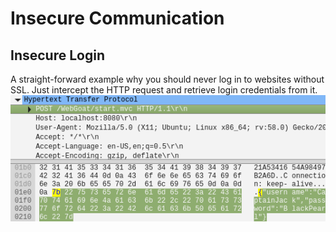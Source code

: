 # Insecure Communication
## Insecure Login
A straight-forward example why you should never log in to websites without SSL. Just intercept the HTTP request and retrieve login credentials from it.
![](./Img/insecure_login.png)
